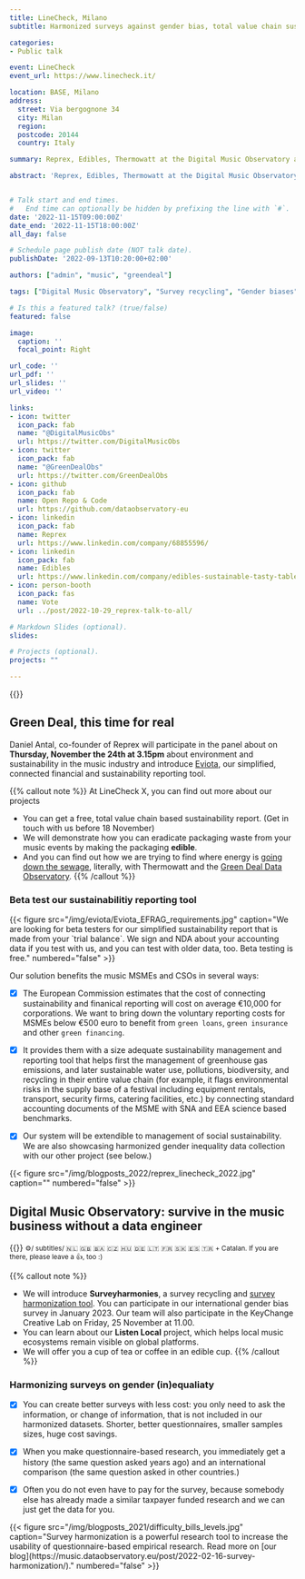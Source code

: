```yaml
---
title: LineCheck, Milano
subtitle: Harmonized surveys against gender bias, total value chain sustainability reporting, open data

categories:
- Public talk

event: LineCheck
event_url: https://www.linecheck.it/

location: BASE, Milano
address:
  street: Via bergognone 34
  city: Milan
  region: 
  postcode: 20144
  country: Italy

summary: Reprex, Edibles, Thermowatt at the Digital Music Observatory and the Green Deal Data Observatory in Linecheck X.

abstract: 'Reprex, Edibles, Thermowatt at the Digital Music Observatory and the Green Deal Data Observatory in Linecheck X.'


# Talk start and end times.
#   End time can optionally be hidden by prefixing the line with `#`.
date: '2022-11-15T09:00:00Z'
date_end: '2022-11-15T18:00:00Z'
all_day: false

# Schedule page publish date (NOT talk date).
publishDate: '2022-09-13T10:20:00+02:00'

authors: ["admin", "music", "greendeal"]

tags: ["Digital Music Observatory", "Survey recycling", "Gender biases", "Eviota", "Sustainability reporting", "Zero waste", "Edibles"]

# Is this a featured talk? (true/false)
featured: false

image:
  caption: ''
  focal_point: Right

url_code: ''
url_pdf: ''
url_slides: ''
url_video: ''

links:
- icon: twitter
  icon_pack: fab
  name: "@DigitalMusicObs"
  url: https://twitter.com/DigitalMusicObs
- icon: twitter
  icon_pack: fab
  name: "@GreenDealObs"
  url: https://twitter.com/GreenDealObs
- icon: github
  icon_pack: fab
  name: Open Repo & Code
  url: https://github.com/dataobservatory-eu
- icon: linkedin
  icon_pack: fab
  name: Reprex
  url: https://www.linkedin.com/company/68855596/
- icon: linkedin
  icon_pack: fab
  name: Edibles
  url: https://www.linkedin.com/company/edibles-sustainable-tasty-tableware/  
- icon: person-booth
  icon_pack: fas
  name: Vote
  url: ../post/2022-10-29_reprex-talk-to-all/

# Markdown Slides (optional).
slides:

# Projects (optional).
projects: ""

---
```


{{<toc>}}

## Green Deal, this time for real

Daniel Antal, co-founder of Reprex will participate in the panel about on **Thursday, November the 24th at 3.15pm**  about environment and sustainability in the music industry and introduce [Eviota](/project/musiceviota/), our simplified, connected financial and sustainability reporting tool.

{{% callout note %}}
At LineCheck X, you can find out more about our projects
- You can get a free, total value chain based sustainability report. (Get in touch with us before 18 November)
- We will demonstrate how you can eradicate packaging waste from your music events by making the packaging **edible**.
- And you can find out how we are trying to find where energy is [going down the sewage](https://greendeal.dataobservatory.eu/post/2022-10-24_thermowatt/), literally, with Thermowatt and the [Green Deal Data Observatory](https://greendeal.dataobservatory.eu/). 
{{% /callout %}}

### Beta test our sustainabilitiy reporting tool
<td style="text-align: center;">{{< figure src="/img/eviota/Eviota_EFRAG_requirements.jpg" caption="We are looking for beta testers for our simplified sustainability report that is made from your `trial balance`. We sign and NDA about your accounting data if you test with us, and you can test with older data, too. Beta testing is free." numbered="false" >}}</td>

Our solution benefits the music MSMEs and CSOs in several ways:
- [x] The European Commission estimates that the cost of connecting sustainability and finanical reporting will cost on average €10,000 for corporations. We want to bring down the voluntary reporting costs for MSMEs below €500 euro to benefit from `green loans`, `green insurance` and other `green financing`. 
- [x] It provides them with a size adequate sustainability management and reporting tool that helps first the management of greenhouse gas emissions, and later sustainable water use, pollutions, biodiversity, and recycling in their entire value chain (for example, it flags environmental risks in the supply base of a festival including equipment rentals, transport, security firms, catering facilities, etc.) by connecting standard accounting documents of the MSME with SNA and EEA science based benchmarks.
- [x] Our system will be extendible to management of social sustainability. We are also showcasing harmonized gender inequality data collection with our other project (see below.)


<td style="text-align: center;">{{< figure src="/img/blogposts_2022/reprex_linecheck_2022.jpg" caption="" numbered="false" >}}</td>

## Digital Music Observatory: survive in the music business without a data engineer

{{<youtube bgp-n55TKCk>}}
<small>⚙️/ subtitles/ 🇳🇱 🇬🇧 🇧🇦 🇨🇿 🇭🇺 🇩🇪 🇱🇹 🇫🇷 🇸🇰 🇪🇸 🇹🇷 + Catalan. If you are there, please leave a 👍, too :)</small>


{{% callout note %}}
- We will introduce **Surveyharmonies**, a survey recycling and [survey harmonization tool](https://music.dataobservatory.eu/post/2022-02-16-survey-harmonization/). You can participate in our international gender bias survey in January 2023. Our team will also participate in the KeyChange Creative Lab on Friday, 25 November at 11.00.
- You can learn about our **Listen Local** project, which helps local music ecosystems remain visible on global platforms.
- We will offer you a cup of tea or coffee in an edible cup.
{{% /callout %}}

### Harmonizing surveys on gender (in)equaliaty

- [x] You can create better surveys with less cost: you only need to ask the information, or change of information, that is not included in our harmonized datasets. Shorter, better questionnaires, smaller samples sizes, huge cost savings.

- [x] When you make questionnaire-based research, you immediately get a history (the same question asked years ago) and an international comparison (the same question asked in other countries.)

- [x] Often you do not even have to pay for the survey, because somebody else has already made a similar taxpayer funded research and we can just get the data for you. 

<td style="text-align: center;">{{< figure src="/img/blogposts_2021/difficulty_bills_levels.jpg" caption="Survey harmonization is a powerful research tool to increase the usability of questionnaire-based empirical research. Read more on [our blog](https://music.dataobservatory.eu/post/2022-02-16-survey-harmonization/)." numbered="false" >}}</td>


